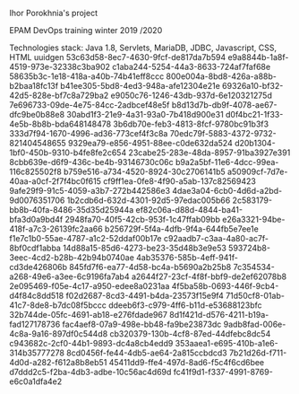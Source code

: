 Ihor Porokhnia's project


EPAM DevOps  training winter 2019 /2020

Technologies stack: Java 1.8, Servlets, MariaDB, JDBC, Javascript, CSS, HTML
uuidgen
53c63d58-8ec7-4630-9fcf-de817da7b594
e9a8844b-1a8f-4519-973e-32338c3ba902
c1aba244-5254-44a3-8633-724af7faf68e
58635b3c-1e18-418a-a40b-74b41eff8ccc
800e004a-8bd8-426a-a88b-b2baa18fc13f
b41ee305-5bd8-4ed3-948a-afe12304e21e
69326a10-bf32-42d5-828e-bf7c8a729ba2
e9050c76-1246-43db-937d-6e120321275d
7e696733-09de-4e75-84cc-2adbcef48e5f
b8d13d7b-db9f-4078-ae67-dfc9be0b88e8
30abd1f3-21e9-4a31-93a0-7b418d900e31
d0f4bc21-1f33-4e5b-8b8b-bda648148478
3b6db70e-feb3-4813-8fcf-9780bc91b3f3
333d7f94-1670-4996-ad36-773cef4f3c8a
70edc79f-5883-4372-9732-821404548655
9329ea79-e856-4951-88ee-c0de632da524
d20b1304-1bf0-450b-9310-b4fe8fe2c654
23cabe25-283e-48da-8957-91ba3927e391
8cbb639e-d6f9-436c-be4b-93146730c06c
b9a2a5bf-11e6-4dcc-99ea-116c825502f8
b759e516-a734-4520-8924-30c2706141b5
a50909cf-7d7e-40aa-a0cf-2f7f4bc0f615
cf9ff1ea-0fe8-4f90-a5ab-137c82569423
9afe29f9-91c5-4059-a3b7-272b442586e3
4dae3a04-6cb0-4d6d-a2bd-9d0076351706
1b2cdb6d-632d-4301-92d5-97edac005b66
2c583179-bb8b-40fa-8486-35d35d25944a
ef82c06a-d88d-4844-ba41-bfa3d0a9bd4f
2948fa70-40f5-42cb-953f-1c47ffab09bb
e26a3321-94be-418f-a7c3-26139fc2aa66
b256729f-5f4a-4dfb-9f4a-644fb5e7ee1e
f1e7c1b0-55ae-4787-a1c2-52ddaf00b17e
c92aadb7-c3aa-4a80-ac7f-8bf0cdf1abba
14d88a15-85d6-4273-be23-35d48b3e9e53
593724b8-3eec-4cd2-b28b-42b94b0740ae
4ab35376-585b-4eff-941f-cd3de426806b
845fd7f6-ea77-4d58-bc4a-b5690a2b25b8
7c354534-a268-49e6-a3ee-6c9196fa7ab4
a2644f27-23cf-4f8f-bbf9-de2ef62078b8
2e095469-f05e-4c17-a950-edee8a0231aa
4f5ba58b-0693-446f-9cb4-d4f84c8dd518
f02d2687-8cd3-4491-b4da-23573f15e9f4
71d50cf8-01ab-41c7-8de8-b7dc08f5bccc
ddeeb6f3-c979-4ff6-b11d-e53688123bfc
32b744de-05fc-4691-ab18-e276fdade967
8d1f421d-d576-4211-b19a-fad127178736
fac4aef8-07a9-498e-bb48-fa9be23873dc
9adb8fad-006e-4c8a-9a16-897df0c544d8
cb320379-130b-4cf8-87ed-44dfebc8dc54
c943682c-2cf0-44b1-9893-dc4a8cb4edd9
353aaea1-e695-410b-a1e6-314b35777278
8cd0456f-fe44-4db5-ae64-2a815ccbdcd3
7b21d26d-f711-4d0d-a282-f612a8b8eb51
45411dd9-ffe4-497d-8ad6-f5c4f6cd6bee
d7ddd2c5-f2ba-4db3-adbe-10c56ac4d69d
fc41f9d1-f337-4991-8769-e6c0a1dfa4e2
